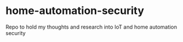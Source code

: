 # home-automation-security
Repo to hold my thoughts and research into IoT and home automation security
